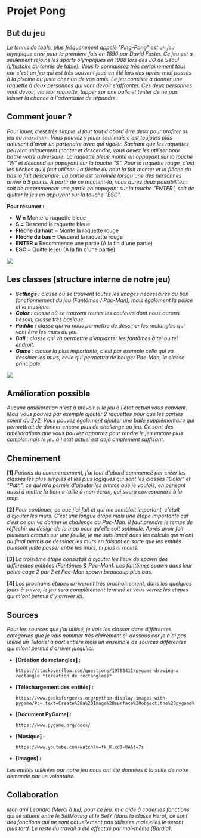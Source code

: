 # Projet Pong

## But du jeu
*Le tennis de table, plus fréquemment appelé "Ping-Pong" est un jeu olympique créé pour la première fois en 1890 par David Foster. Ce jeu est a seulement rejoins les sports olympiques en 1988 lors des JO de Séoul ([L'histoire du tennis de table](https://fr.cornilleau.com/content/55-lhistoire-du-tennis-de-table)). Vous le connaissez très certainement tous car c'est un jeu qui est très souvent joué en été lors des après-midi passés à la piscine ou juste chez un de vos amis. Le jeu consiste à donner une raquette à deux personnes qui vont devoir s'affronter. Ces deux personnes vont devoir, via leur raquette, tapper sur une balle et tenter de ne pas laisser la chance à l'adversaire de répondre.*

## Comment jouer ?
*Pour jouer, c'est très simple. Il faut tout d'abord être deux pour profiter du jeu au maximum. Vous pouvez y jouer seul mais c'est toujours plus amusant d'avoir un partenaire avec qui rigoler. Sachant que les raquettes peuvent uniquement monter et descendre, vous devez les utiliser pour battre votre adversaire. La raquette bleue monte en appuyant sur la touche "W" et descend en appuyant sur la touche "S". Pour la raquette rouge, c'est les flèches qu'il faut utiliser. La flèche du haut la fait monter et la flèche du bas la fait descendre. La partie est terminée lorsqu'une des personnes arrive à 5 points. À partir de ce moment-là, vous aurez deux possibilités : soit de recommencer une partie en appuyant sur la touche "ENTER", soit de quitter le jeu en appuyant sur la touche "ESC".*

**Pour résumer :**

* **W =** Monte la raquette bleue
* **S =** Descend la raquette bleue
* **Flèche du haut =** Monte la raquette rouge
* **Flèche du bas =** Descend la raquette rouge
* **ENTER =** Recommence une partie (À la fin d'une partie)
* **ESC =** Quitte le jeu (À la fin d'une partie)
  
![](resources/images/apercu.png)

## Les classes (structure interne de notre jeu)
* ***Settings :** classe où se trouvent toutes les images nécessaires au bon fonctionnement du jeu (Fantômes / Pac-Man), mais également la police et la musique.*
* ***Color :** classe où se trouvent toutes les couleurs dont nous aurons besoin, classe très basique.*
* ***Paddle :** classe qui va nous permettre de dessiner les rectangles qui vont être les murs du jeu.*
* ***Ball :*** *classe qui va permettre d'implanter les fantômes à tel ou tel endroit.*
* ***Game :*** *classe la plus importante, c'est par exemple celle qui va dessiner les murs, celle qui permettra de bouger Pac-Man, la classe principale.*

![](resources/images/diag.png)

## Amélioration possible
*Aucune amélioration n'est à prévoir si le jeu à l'état actuel vous convient. Mais vous pouvez par exemple ajouter 2 raquettes pour que les parties soient du 2v2. Vous pouvez également ajouter une balle supplémentaire qui permettrait de donner encore plus de challenge au jeu. Ce sont des améliorations que vous pouvez apportez pour rendre le jeu encore plus complet mais le jeu à l'état actuel est déjà amplement suffisant.*

## Cheminement
**[1]** *Parlons du commencement, j'ai tout d'abord commencé par créer les classes les plus simples et les plus logiques qui sont les classes "Color" et "Path", ce qui m'a permis d'ajouter les entités que je voulais, en pensant aussi à mettre la bonne taille à mon écran, qui saura correspondre à la map.*

**[2]** *Pour continuer, ce que j'ai fait et qui me semblait important, c'était d'ajouter les murs. C'est une longue étape mais une étape importante car c'est ce qui va donner le challenge au Pac-Man. Il faut prendre le temps de réfléchir au design de la map pour qu'elle soit optimale. Après avoir fait plusieurs croquis sur une feuille, je me suis lancé dans les calculs qui m'ont au final permis de dessiner les murs en faisant en sorte que les entités puissent juste passer entre les murs, ni plus ni moins.* 

**[3]** *La troisième étape consistait à ajouter les lieux de spawn des différentes entitées (Fantômes & Pac-Man). Les fantômes spawn dans leur petite cage 2 par 2 et Pac-Man spawn beaucoup plus bas.*

**[4]** *Les prochains étapes arriveront très prochainement, dans les quelques jours à suivre, le jeu sera complètement terminé et vous verrez les étapes qui m'ont permis d'y arriver ici.*

## Sources 
*Pour les sources que j'ai utilisé, je vais les classer dans différentes catégories que je vais nommer très clairement ci-dessous car je n'ai pas utilisé un Tutoriel à part entière mais un ensemble de sources différentes qui m'ont permis d'arriver jusqu'ici.*

* **[Création de rectangles] :**

      https://stackoverflow.com/questions/19780411/pygame-drawing-a-rectangle *(création de rectangles)*
      
* **[Téléchargement des entités] :**

      https://www.geeksforgeeks.org/python-display-images-with-pygame/#:~:text=Create%20a%20Image%20surface%20object,the%20pygame%20window%20using%20display.
  
* **[Document PyGame] :**

      https://www.pygame.org/docs/

* **[Musique] :**

      https://www.youtube.com/watch?v=fk_Klxd3-0A&t=7s

* **[Images] :**

*Les entités utilisées par notre jeu nous ont été données à la suite de notre demande par un volontaire.*

## Collaboration
*Mon ami Léandro (Merci à lui), pour ce jeu, m'a aidé à coder les fonctions qui se situent entre le SetMoving et le SetY (dans la classe Hero), ce sont des fonctions qui ne sont actuellement pas utilisées mais elles le seront plus tard. Le reste du travail a été effectué par moi-même (Bardia).*
